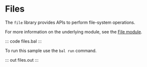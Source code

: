 # Files

The `file` library provides APIs to perform file-system operations.

For more information on the underlying module, see the [File module](https://docs.central.ballerina.io/ballerina/file/latest/).

::: code files.bal :::

To run this sample use the `bal run` command.

::: out files.out :::